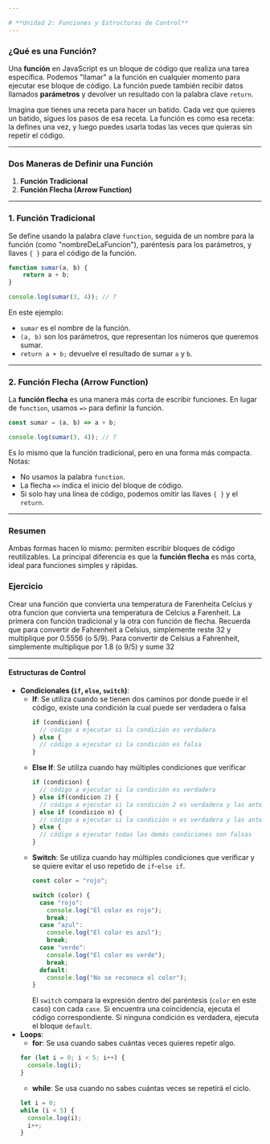 ```yaml
---

# **Unidad 2: Funciones y Estructuras de Control**
---
```


### ¿Qué es una Función?

Una **función** en JavaScript es un bloque de código que realiza una tarea específica. Podemos "llamar" a la función en cualquier momento para ejecutar ese bloque de código. La función puede también recibir datos llamados **parámetros** y devolver un resultado con la palabra clave `return`.

Imagina que tienes una receta para hacer un batido. Cada vez que quieres un batido, sigues los pasos de esa receta. La función es como esa receta: la defines una vez, y luego puedes usarla todas las veces que quieras sin repetir el código.

---

### Dos Maneras de Definir una Función

1. **Función Tradicional**
2. **Función Flecha (Arrow Function)**

---

### 1. Función Tradicional

Se define usando la palabra clave `function`, seguida de un nombre para la función (como "nombreDeLaFuncion"), paréntesis para los parámetros, y llaves `{ }` para el código de la función.

```javascript
function sumar(a, b) {
    return a + b;
}

console.log(sumar(3, 4)); // 7
```

En este ejemplo:
- `sumar` es el nombre de la función.
- `(a, b)` son los parámetros, que representan los números que queremos sumar.
- `return a + b;` devuelve el resultado de sumar `a` y `b`.

---

### 2. Función Flecha (Arrow Function)

La **función flecha** es una manera más corta de escribir funciones. En lugar de `function`, usamos `=>` para definir la función.

```javascript
const sumar = (a, b) => a + b;

console.log(sumar(3, 4)); // 7
```

Es lo mismo que la función tradicional, pero en una forma más compacta. Notas:
- No usamos la palabra `function`.
- La flecha `=>` indica el inicio del bloque de código.
- Si solo hay una línea de código, podemos omitir las llaves `{ }` y el `return`.

---

### Resumen

Ambas formas hacen lo mismo: permiten escribir bloques de código reutilizables. La principal diferencia es que la **función flecha** es más corta, ideal para funciones simples y rápidas.

### Ejercicio
Crear una función que convierta una temperatura de Farenheita Celcius y otra funcion que convierta una temperatura de Celcius a Farenheit. La primera con función tradicional y la otra con función de flecha. Recuerda que para convertir de Fahrenheit a Celsius, simplemente reste 32 y multiplique por 0.5556 (o 5/9). Para convertir de Celsius a Fahrenheit, simplemente multiplique por 1.8 (o 9/5) y sume 32

---

#### **Estructuras de Control**
- **Condicionales (`if`, `else`, `switch`)**:
  - **If**: Se utiliza cuando se tienen dos caminos por donde puede ir el código, existe una condición la cual puede ser verdadera o falsa
    ```javascript
    if (condicion) {
      // código a ejecutar si la condición es verdadera
    } else {
      // código a ejecutar si la condición es falsa
    }
    ```
  - **Else If**: Se utiliza cuando hay múltiples condiciones que verificar 
    ```javascript
    if (condicion) {
      // código a ejecutar si la condición es verdadera
    } else if(condicion 2) {
      // código a ejecutar si la condición 2 es verdadera y las anteriores falsas
    } else if (condicion n) {
      // código a ejecutar si la condición n es verdadera y las anteriores falsas
    } else {
      // código a ejecutar todas las demás condiciones son falsas
    }
    ```
  - **Switch**: Se utiliza cuando hay múltiples condiciones que verificar y se quiere evitar el uso repetido de `if`-`else if`.
      ```javascript
      const color = "rojo";
    
      switch (color) {
        case "rojo":
          console.log("El color es rojo");
          break;
        case "azul":
          console.log("El color es azul");
          break;
        case "verde":
          console.log("El color es verde");
          break;
        default:
          console.log("No se reconoce el color");
      }
      ```
      El `switch` compara la expresión dentro del paréntesis (`color` en este caso) con cada `case`. Si encuentra una coincidencia, ejecuta el código correspondiente. Si ninguna condición es verdadera, ejecuta el bloque `default`.
- **Loops**:
  - **for**: Se usa cuando sabes cuántas veces quieres repetir algo.
  ```javascript
  for (let i = 0; i < 5; i++) {
    console.log(i);
  }
  ```
  - **while**: Se usa cuando no sabes cuántas veces se repetirá el ciclo.
  ```javascript
  let i = 0;
  while (i < 5) {
    console.log(i);
    i++;
  }
  ```
